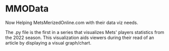 # MMOData
Now Helping MetsMerizedOnline.com with their data viz needs. 

The .py file is the first in a series that visualizes Mets' players statistics from the 2022 season. This visualization aids viewers during their read of an article by displaying a visual graph/chart. 
